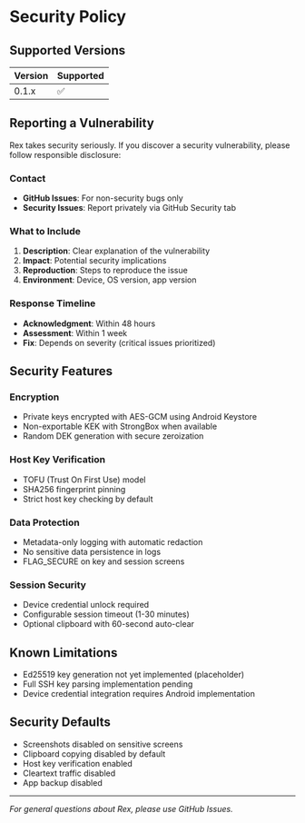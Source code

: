 # Security Policy

## Supported Versions

| Version | Supported          |
| ------- | ------------------ |
| 0.1.x   | :white_check_mark: |

## Reporting a Vulnerability

Rex takes security seriously. If you discover a security vulnerability, please follow responsible disclosure:

### Contact

- **GitHub Issues**: For non-security bugs only
- **Security Issues**: Report privately via GitHub Security tab

### What to Include

1. **Description**: Clear explanation of the vulnerability
2. **Impact**: Potential security implications
3. **Reproduction**: Steps to reproduce the issue
4. **Environment**: Device, OS version, app version

### Response Timeline

- **Acknowledgment**: Within 48 hours
- **Assessment**: Within 1 week
- **Fix**: Depends on severity (critical issues prioritized)

## Security Features

### Encryption
- Private keys encrypted with AES-GCM using Android Keystore
- Non-exportable KEK with StrongBox when available
- Random DEK generation with secure zeroization

### Host Key Verification
- TOFU (Trust On First Use) model
- SHA256 fingerprint pinning
- Strict host key checking by default

### Data Protection
- Metadata-only logging with automatic redaction
- No sensitive data persistence in logs
- FLAG_SECURE on key and session screens

### Session Security
- Device credential unlock required
- Configurable session timeout (1-30 minutes)
- Optional clipboard with 60-second auto-clear

## Known Limitations

- Ed25519 key generation not yet implemented (placeholder)
- Full SSH key parsing implementation pending
- Device credential integration requires Android implementation

## Security Defaults

- Screenshots disabled on sensitive screens
- Clipboard copying disabled by default
- Host key verification enabled
- Cleartext traffic disabled
- App backup disabled

---

*For general questions about Rex, please use GitHub Issues.*
